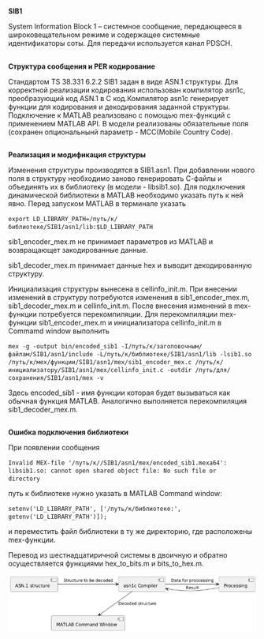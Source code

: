 #
**SIB1**

System Information Block 1 – системное сообщение, передающееся в широковещательном режиме и содержащее системные идентификаторы соты. Для передачи используется канал PDSCH.
##
**Структура сообщения и PER кодирование**

Стандартом TS 38.331 6.2.2 SIB1 задан в виде ASN.1 структуры. Для корректной реализации кодирования использован компилятор asn1c, преобразующий код ASN.1 в С код.Компилятор asn1c генерирует функции для кодирования и декодирования заданной структуры. Подключение к MATLAB реализовано с помощью mex-функций с применением MATLAB API.
В модели реализованы обязательные поля (сохранен опциональнынй параметр - MCC(Mobile Country Code).

##
**Реализация и модификация структуры**

 Изменения структуры производятся в SIB1.asn1. При добавлении нового поля в структуру необходимо заново генерировать С-файлы и объединять их в библиотеку (в модели - libsib1.so). Для подключения динамической библиотеки в MATLAB необходимо указать путь к ней явно. Перед запуском MATLAB в терминале указать 
```
export LD_LIBRARY_PATH=/путь/к/библиотеке/SIB1/asn1/lib:$LD_LIBRARY_PATH 
```
sib1_encoder_mex.m не принимает параметров из MATLAB и возвращающет закодированные данные. 

sib1_decoder_mex.m принимает данные hex и выводит декодированную структуру.

Инициализация структуры вынесена в cellinfo_init.m. При внесении изменений в структуру потребуются изменения в  sib1_encoder_mex.m, sib1_decoder_mex.m и cellinfo_init.m. После внесения изменений в mex-функции потребуется перекомпиляции. Для перекомпиляции mex-функции sib1_encoder_mex.m и инициализатора cellinfo_init.m в Commamd window выполнить 
```
mex -g -output bin/encoded_sib1 -I/путь/к/заголовочным/файлам/SIB1/asn1/include -L/путь/к/библиотеке/SIB1/asn1/lib -lsib1.so /путь/к/мех/функции/SIB1/asn1/mex/sib1_encoder_mex.c /путь/к/инициализатору/SIB1/asn1/mex/cellinfo_init.c -outdir /путь/для/сохранения/SIB1/asn1/mex -v
```
Здесь encoded_sib1 - имя функции которая будет вызываться как обычная функция MATLAB. Аналогично выполняется перекомпиляция sib1_decoder_mex.m.

##
**Ошибка подключения библиотеки**

При появлении сообщения 
```
Invalid MEX-file '/путь/к//SIB1/asn1/mex/encoded_sib1.mexa64': libsib1.so: cannot open shared object file: No such file or
directory
```
путь к библиотеке нужно указать в MATLAB Command window:
``` 
setenv('LD_LIBRARY_PATH', ['/путь/к/библиотеке:', getenv('LD_LIBRARY_PATH')]);
```
и переместить файл библиотеки в ту же директорию, где расположены mex-функции.

Перевод из шестнадцатиричной системы в двоичную и обратно осуществляется функциями hex_to_bits.m и bits_to_hex.m.

![asn1c](images/asn1c.png)